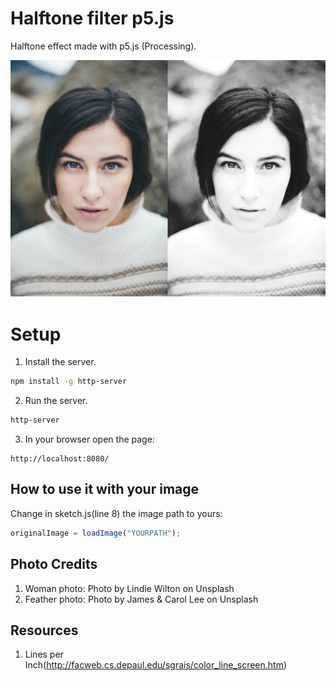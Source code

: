 # Halftone filter p5.js

Halftone effect made with p5.js (Processing).

![Halftone effect](./assets/thumb.jpg "Halftone effect")

# Setup

1. Install the server.

```bash
npm install -g http-server
```

2. Run the server.

```bash
http-server
```

3. In your browser open the page:
```
http://localhost:8080/
```

## How to use it with your image

Change in sketch.js(line 8) the image path to yours:
```js
originalImage = loadImage("YOURPATH");
```


## Photo Credits
1. Woman photo: Photo by Lindie Wilton on Unsplash
2. Feather photo: Photo by James & Carol Lee on Unsplash

## Resources

1. Lines per Inch(http://facweb.cs.depaul.edu/sgrais/color_line_screen.htm)

